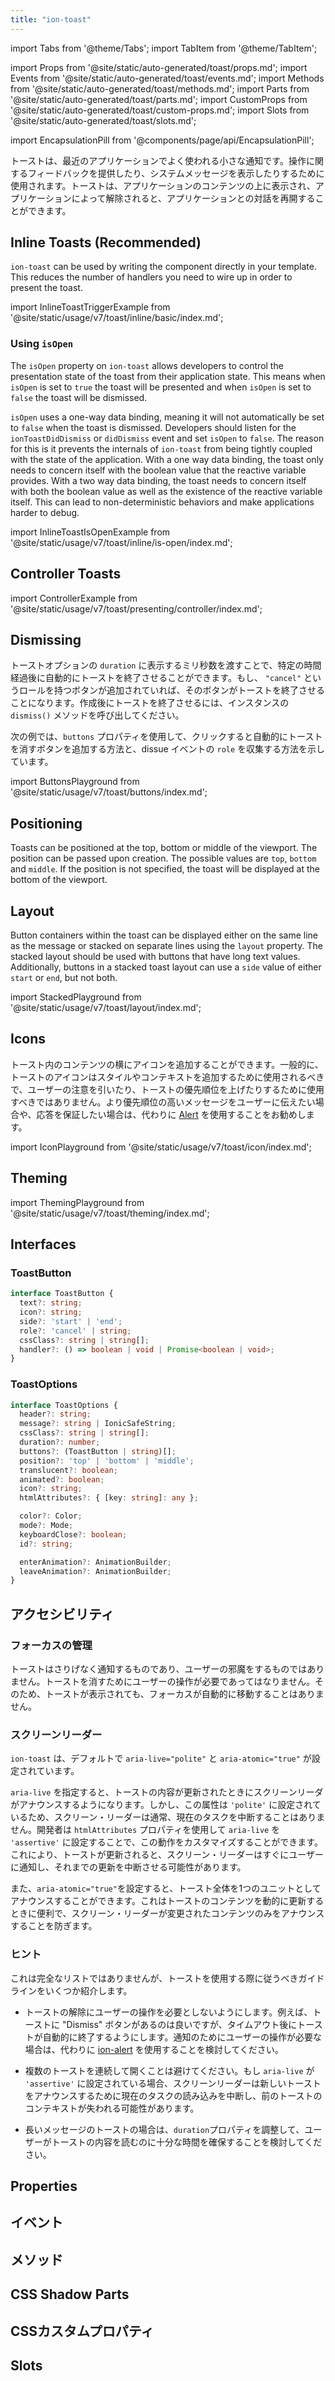 ```yaml
---
title: "ion-toast"
---
```

import Tabs from '@theme/Tabs';
import TabItem from '@theme/TabItem';

import Props from '@site/static/auto-generated/toast/props.md';
import Events from '@site/static/auto-generated/toast/events.md';
import Methods from '@site/static/auto-generated/toast/methods.md';
import Parts from '@site/static/auto-generated/toast/parts.md';
import CustomProps from '@site/static/auto-generated/toast/custom-props.md';
import Slots from '@site/static/auto-generated/toast/slots.md';

<head>
  <title>ion-toast Component: A Dismissible App Notification Alert</title>
  <meta name="description" content="ion-toast コンポーネントは、システムメッセージやフィードバックを表示するアプリの通知です。トーストのアラートはコンテンツの上に表示され、インタラクションを再開するには解除されます。" />
</head>

import EncapsulationPill from '@components/page/api/EncapsulationPill';

<EncapsulationPill type="shadow" />

トーストは、最近のアプリケーションでよく使われる小さな通知です。操作に関するフィードバックを提供したり、システムメッセージを表示したりするために使用されます。トーストは、アプリケーションのコンテンツの上に表示され、アプリケーションによって解除されると、アプリケーションとの対話を再開することができます。

## Inline Toasts (Recommended)

`ion-toast` can be used by writing the component directly in your template. This reduces the number of handlers you need to wire up in order to present the toast.

import InlineToastTriggerExample from '@site/static/usage/v7/toast/inline/basic/index.md';

<InlineToastTriggerExample />

### Using `isOpen​`

The `isOpen` property on `ion-toast` allows developers to control the presentation state of the toast from their application state. This means when `isOpen` is set to `true` the toast will be presented and when `isOpen` is set to `false` the toast will be dismissed.

`isOpen` uses a one-way data binding, meaning it will not automatically be set to `false` when the toast is dismissed. Developers should listen for the `ionToastDidDismiss` or `didDismiss` event and set `isOpen` to `false`. The reason for this is it prevents the internals of `ion-toast` from being tightly coupled with the state of the application. With a one way data binding, the toast only needs to concern itself with the boolean value that the reactive variable provides. With a two way data binding, the toast needs to concern itself with both the boolean value as well as the existence of the reactive variable itself. This can lead to non-deterministic behaviors and make applications harder to debug.

import InlineToastIsOpenExample from '@site/static/usage/v7/toast/inline/is-open/index.md';

<InlineToastIsOpenExample />

## Controller Toasts

import ControllerExample from '@site/static/usage/v7/toast/presenting/controller/index.md';

<ControllerExample />

## Dismissing

トーストオプションの `duration` に表示するミリ秒数を渡すことで、特定の時間経過後に自動的にトーストを終了させることができます。もし、 `"cancel"` というロールを持つボタンが追加されていれば、そのボタンがトーストを終了させることになります。作成後にトーストを終了させるには、インスタンスの `dismiss()` メソッドを呼び出してください。

次の例では、`buttons` プロパティを使用して、クリックすると自動的にトーストを消すボタンを追加する方法と、dissue イベントの `role` を収集する方法を示しています。

import ButtonsPlayground from '@site/static/usage/v7/toast/buttons/index.md';

<ButtonsPlayground />

## Positioning

Toasts can be positioned at the top, bottom or middle of the viewport. The position can be passed upon creation. The possible values are `top`, `bottom` and `middle`. If the position is not specified, the toast will be displayed at the bottom of the viewport.

## Layout

Button containers within the toast can be displayed either on the same line as the message or stacked on separate lines using the `layout` property. The stacked layout should be used with buttons that have long text values. Additionally, buttons in a stacked toast layout can use a `side` value of either `start` or `end`, but not both.

import StackedPlayground from '@site/static/usage/v7/toast/layout/index.md';

<StackedPlayground />

## Icons

トースト内のコンテンツの横にアイコンを追加することができます。一般的に、トーストのアイコンはスタイルやコンテキストを追加するために使用されるべきで、ユーザーの注意を引いたり、トーストの優先順位を上げたりするために使用すべきではありません。より優先順位の高いメッセージをユーザーに伝えたい場合や、応答を保証したい場合は、代わりに [Alert](alert.md) を使用することをお勧めします。

import IconPlayground from '@site/static/usage/v7/toast/icon/index.md';

<IconPlayground />

## Theming

import ThemingPlayground from '@site/static/usage/v7/toast/theming/index.md';

<ThemingPlayground />

## Interfaces

### ToastButton

```typescript
interface ToastButton {
  text?: string;
  icon?: string;
  side?: 'start' | 'end';
  role?: 'cancel' | string;
  cssClass?: string | string[];
  handler?: () => boolean | void | Promise<boolean | void>;
}
```

### ToastOptions

```typescript
interface ToastOptions {
  header?: string;
  message?: string | IonicSafeString;
  cssClass?: string | string[];
  duration?: number;
  buttons?: (ToastButton | string)[];
  position?: 'top' | 'bottom' | 'middle';
  translucent?: boolean;
  animated?: boolean;
  icon?: string;
  htmlAttributes?: { [key: string]: any };

  color?: Color;
  mode?: Mode;
  keyboardClose?: boolean;
  id?: string;

  enterAnimation?: AnimationBuilder;
  leaveAnimation?: AnimationBuilder;
}
```

## アクセシビリティ

### フォーカスの管理

トーストはさりげなく通知するものであり、ユーザーの邪魔をするものではありません。トーストを消すためにユーザーの操作が必要であってはなりません。そのため、トーストが表示されても、フォーカスが自動的に移動することはありません。

### スクリーンリーダー

`ion-toast` は、デフォルトで `aria-live="polite"` と `aria-atomic="true"` が設定されています。

`aria-live` を指定すると、トーストの内容が更新されたときにスクリーンリーダがアナウンスするようになります。しかし、この属性は `'polite'` に設定されているため、スクリーン・リーダーは通常、現在のタスクを中断することはありません。開発者は `htmlAttributes` プロパティを使用して `aria-live` を `'assertive'` に設定することで、この動作をカスタマイズすることができます。これにより、トーストが更新されると、スクリーン・リーダーはすぐにユーザーに通知し、それまでの更新を中断させる可能性があります。

また、`aria-atomic="true"`を設定すると、トースト全体を1つのユニットとしてアナウンスすることができます。これはトーストのコンテンツを動的に更新するときに便利で、スクリーン・リーダーが変更されたコンテンツのみをアナウンスすることを防ぎます。

### ヒント

これは完全なリストではありませんが、トーストを使用する際に従うべきガイドラインをいくつか紹介します。

* トーストの解除にユーザーの操作を必要としないようにします。例えば、トーストに "Dismiss" ボタンがあるのは良いですが、タイムアウト後にトーストが自動的に終了するようにします。通知のためにユーザーの操作が必要な場合は、代わりに [ion-alert](./alert) を使用することを検討してください。

* 複数のトーストを連続して開くことは避けてください。もし `aria-live` が `'assertive'` に設定されている場合、スクリーンリーダーは新しいトーストをアナウンスするために現在のタスクの読み込みを中断し、前のトーストのコンテキストが失われる可能性があります。

* 長いメッセージのトーストの場合は、`duration`プロパティを調整して、ユーザーがトーストの内容を読むのに十分な時間を確保することを検討してください。

## Properties
<Props />

## イベント
<Events />

## メソッド
<Methods />

## CSS Shadow Parts
<Parts />

## CSSカスタムプロパティ
<CustomProps />

## Slots
<Slots />
